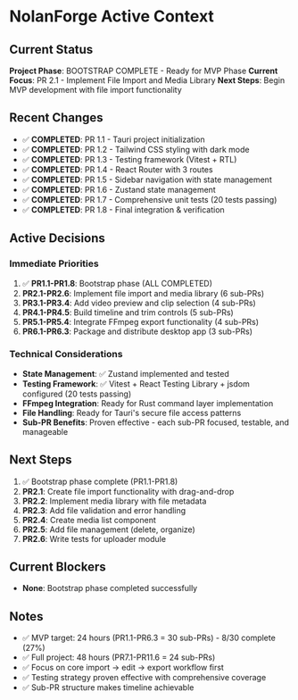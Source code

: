 # NolanForge Active Context

## Current Status
**Project Phase**: BOOTSTRAP COMPLETE - Ready for MVP Phase
**Current Focus**: PR 2.1 - Implement File Import and Media Library
**Next Steps**: Begin MVP development with file import functionality

## Recent Changes
- ✅ **COMPLETED**: PR 1.1 - Tauri project initialization
- ✅ **COMPLETED**: PR 1.2 - Tailwind CSS styling with dark mode
- ✅ **COMPLETED**: PR 1.3 - Testing framework (Vitest + RTL)
- ✅ **COMPLETED**: PR 1.4 - React Router with 3 routes
- ✅ **COMPLETED**: PR 1.5 - Sidebar navigation with state management
- ✅ **COMPLETED**: PR 1.6 - Zustand state management
- ✅ **COMPLETED**: PR 1.7 - Comprehensive unit tests (20 tests passing)
- ✅ **COMPLETED**: PR 1.8 - Final integration & verification

## Active Decisions

### Immediate Priorities
1. ✅ **PR1.1-PR1.8**: Bootstrap phase (ALL COMPLETED)
2. **PR2.1-PR2.6**: Implement file import and media library (6 sub-PRs)
3. **PR3.1-PR3.4**: Add video preview and clip selection (4 sub-PRs)
4. **PR4.1-PR4.5**: Build timeline and trim controls (5 sub-PRs)
5. **PR5.1-PR5.4**: Integrate FFmpeg export functionality (4 sub-PRs)
6. **PR6.1-PR6.3**: Package and distribute desktop app (3 sub-PRs)

### Technical Considerations
- **State Management**: ✅ Zustand implemented and tested
- **Testing Framework**: ✅ Vitest + React Testing Library + jsdom configured (20 tests passing)
- **FFmpeg Integration**: Ready for Rust command layer implementation
- **File Handling**: Ready for Tauri's secure file access patterns
- **Sub-PR Benefits**: Proven effective - each sub-PR focused, testable, and manageable

## Next Steps
1. ✅ Bootstrap phase complete (PR1.1-PR1.8)
2. **PR2.1**: Create file import functionality with drag-and-drop
3. **PR2.2**: Implement media library with file metadata
4. **PR2.3**: Add file validation and error handling
5. **PR2.4**: Create media list component
6. **PR2.5**: Add file management (delete, organize)
7. **PR2.6**: Write tests for uploader module

## Current Blockers
- **None**: Bootstrap phase completed successfully

## Notes
- ✅ MVP target: 24 hours (PR1.1-PR6.3 = 30 sub-PRs) - 8/30 complete (27%)
- ✅ Full project: 48 hours (PR7.1-PR11.6 = 24 sub-PRs)
- ✅ Focus on core import → edit → export workflow first
- ✅ Testing strategy proven effective with comprehensive coverage
- ✅ Sub-PR structure makes timeline achievable